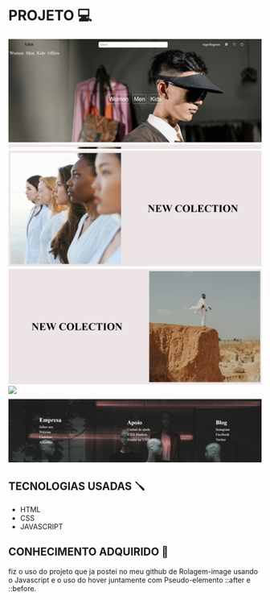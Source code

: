 # PROJETO 💻
<img src="src/design/page1.gif">
<img src="src/design/main1.png">
<img src="src/design/main2.png">
<img src="src/design/page2.gif">
<img src="src/design/footer.png">

## TECNOLOGIAS USADAS 🪛
- HTML
- CSS
- JAVASCRIPT

## CONHECIMENTO ADQUIRIDO 🧠
fiz o uso do projeto que ja postei no meu github de Rolagem-image usando o Javascript e o uso do hover juntamente com Pseudo-elemento ::after e ::before.
